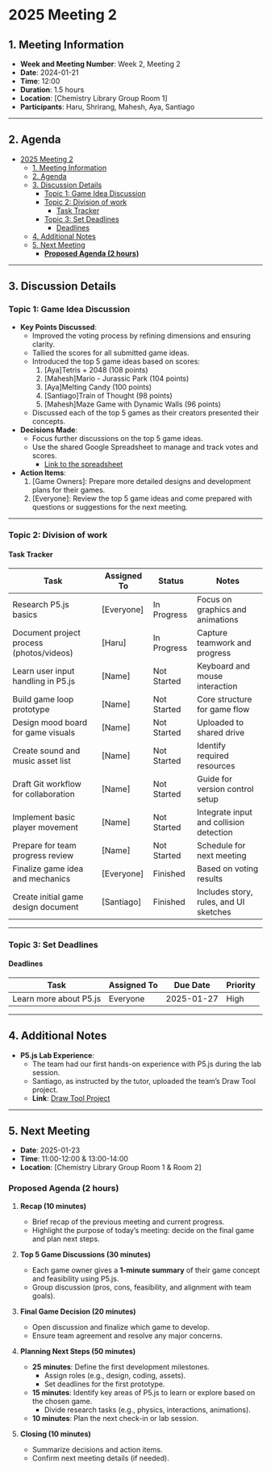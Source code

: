 # 2025 Meeting 2

## 1. Meeting Information
- **Week and Meeting Number**: Week 2, Meeting 2
- **Date**: 2024-01-21
- **Time**: 12:00
- **Duration**: 1.5 hours
- **Location**: [Chemistry Library Group Room 1]
- **Participants**: Haru, Shrirang, Mahesh, Aya, Santiago

---

## 2. Agenda
- [2025 Meeting 2](#2025-meeting-2)
  - [1. Meeting Information](#1-meeting-information)
  - [2. Agenda](#2-agenda)
  - [3. Discussion Details](#3-discussion-details)
    - [Topic 1: Game Idea Discussion](#topic-1-game-idea-discussion)
    - [Topic 2: Division of work](#topic-2-division-of-work)
      - [Task Tracker](#task-tracker)
    - [Topic 3: Set Deadlines](#topic-3-set-deadlines)
      - [Deadlines](#deadlines)
  - [4. Additional Notes](#4-additional-notes)
  - [5. Next Meeting](#5-next-meeting)
    - [**Proposed Agenda (2 hours)**](#proposed-agenda-2-hours)

---

## 3. Discussion Details
### Topic 1: Game Idea Discussion
- **Key Points Discussed**:
  - Improved the voting process by refining dimensions and ensuring clarity.
  - Tallied the scores for all submitted game ideas.
  - Introduced the top 5 game ideas based on scores:
    1. [Aya]Tetris + 2048 (108 points)
    2. [Mahesh]Mario - Jurassic Park (104 points)
    3. [Aya]Melting Candy (100 points)
    4. [Santiago]Train of Thought (98 points)
    5. [Mahesh]Maze Game with Dynamic Walls (96 points)
  - Discussed each of the top 5 games as their creators presented their concepts.
- **Decisions Made**:
  - Focus further discussions on the top 5 game ideas.
  - Use the shared Google Spreadsheet to manage and track votes and scores.
    - [Link to the spreadsheet](https://docs.google.com/spreadsheets/d/1wfd9mEP3Qb1MMm0zbzbSBfh5npfo7IzkvoyFf6kZoDc/edit?gid=0#gid=0)
- **Action Items**:
  1. [Game Owners]: Prepare more detailed designs and development plans for their games.
  2. [Everyone]: Review the top 5 game ideas and come prepared with questions or suggestions for the next meeting.

---

### Topic 2: Division of work
#### Task Tracker
| Task                                     | Assigned To       | Status      | Notes                                    |
|------------------------------------------|-------------------|-------------|------------------------------------------|
| Research P5.js basics                    | [Everyone]        | In Progress | Focus on graphics and animations         |
| Document project process (photos/videos) | [Haru]            | In Progress | Capture teamwork and progress            |
| Learn user input handling in P5.js       | [Name]            | Not Started | Keyboard and mouse interaction           |
| Build game loop prototype                | [Name]            | Not Started | Core structure for game flow             |
| Design mood board for game visuals       | [Name]            | Not Started | Uploaded to shared drive                 |
| Create sound and music asset list        | [Name]            | Not Started | Identify required resources              |
| Draft Git workflow for collaboration     | [Name]            | Not Started | Guide for version control setup          |
| Implement basic player movement          | [Name]            | Not Started | Integrate input and collision detection  |
| Prepare for team progress review         | [Name]            | Not Started | Schedule for next meeting                |
| Finalize game idea and mechanics         | [Everyone]        | Finished | Based on voting results                  |
| Create initial game design document      | [Santiago]        | Finished | Includes story, rules, and UI sketches   |

---

### Topic 3: Set Deadlines
#### Deadlines
| Task                  | Assigned To       | Due Date    | Priority   |
|-----------------------|-------------------|-------------|------------|
| Learn more about P5.js  | Everyone          | 2025-01-27  | High       |

---

## 4. Additional Notes
- **P5.js Lab Experience**:
  - The team had our first hands-on experience with P5.js during the lab session.
  - Santiago, as instructed by the tutor, uploaded the team’s Draw Tool project.
  - **Link**: [Draw Tool Project](https://uob-comsm0166.github.io/2025-group-13/)

---

## 5. Next Meeting
- **Date**: 2025-01-23
- **Time**: 11:00-12:00 & 13:00-14:00
- **Location**: [Chemistry Library Group Room 1 & Room 2]
### **Proposed Agenda (2 hours)**

1. **Recap (10 minutes)**
   - Brief recap of the previous meeting and current progress.
   - Highlight the purpose of today’s meeting: decide on the final game and plan next steps.

2. **Top 5 Game Discussions (30 minutes)**
   - Each game owner gives a **1-minute summary** of their game concept and feasibility using P5.js.
   - Group discussion (pros, cons, feasibility, and alignment with team goals).

3. **Final Game Decision (20 minutes)**
   - Open discussion and finalize which game to develop.
   - Ensure team agreement and resolve any major concerns.

4. **Planning Next Steps (50 minutes)**
   - **25 minutes**: Define the first development milestones.
     - Assign roles (e.g., design, coding, assets).
     - Set deadlines for the first prototype.
   - **15 minutes**: Identify key areas of P5.js to learn or explore based on the chosen game.
     - Divide research tasks (e.g., physics, interactions, animations).
   - **10 minutes**: Plan the next check-in or lab session.

5. **Closing (10 minutes)**
   - Summarize decisions and action items.
   - Confirm next meeting details (if needed).
